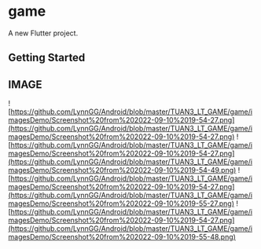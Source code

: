 # game

A new Flutter project.

## Getting Started

## IMAGE 

![https://github.com/LynnGG/Android/blob/master/TUAN3_LT_GAME/game/imagesDemo/Screenshot%20from%202022-09-10%2019-54-27.png](https://github.com/LynnGG/Android/blob/master/TUAN3_LT_GAME/game/imagesDemo/Screenshot%20from%202022-09-10%2019-54-27.png)
![https://github.com/LynnGG/Android/blob/master/TUAN3_LT_GAME/game/imagesDemo/Screenshot%20from%202022-09-10%2019-54-27.png](https://github.com/LynnGG/Android/blob/master/TUAN3_LT_GAME/game/imagesDemo/Screenshot%20from%202022-09-10%2019-54-49.png)
![https://github.com/LynnGG/Android/blob/master/TUAN3_LT_GAME/game/imagesDemo/Screenshot%20from%202022-09-10%2019-54-27.png](https://github.com/LynnGG/Android/blob/master/TUAN3_LT_GAME/game/imagesDemo/Screenshot%20from%202022-09-10%2019-55-27.png)
![https://github.com/LynnGG/Android/blob/master/TUAN3_LT_GAME/game/imagesDemo/Screenshot%20from%202022-09-10%2019-54-27.png](https://github.com/LynnGG/Android/blob/master/TUAN3_LT_GAME/game/imagesDemo/Screenshot%20from%202022-09-10%2019-55-48.png)
